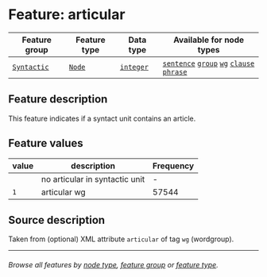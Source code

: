 # Feature: articular <a name="start"></a>

Feature group | Feature type | Data type | Available for node types
---  | --- | --- | --- 
[`Syntactic`](featuresbygroup.md#syntactic-features) | [`Node`](featuresbyfeaturetype.md#node-features) | [`integer`](featuresbydatatype.md#integer-datatype) | [`sentence`](featuresbynodetype.md#sentence-nodes) [`group`](featuresbynodetype.md#group-nodes)  [`wg`](featuresbynodetype.md#wordgroup-nodes) [`clause`](featuresbynodetype.md#clause-nodes) [`phrase`](featuresbynodetype.md#phrase-nodes)

## Feature description 

This feature indicates if a syntact unit contains an article.

## Feature values 

value | description | Frequency
---  | --- | --- 
` ` | no articular in syntactic unit | -
`1` |  articular wg | 57544

## Source description

Taken from (optional) XML attribute `articular` of tag `wg` (wordgroup).

---
###### *Browse all features by [node type](featuresbynodetype.md#readme), [feature group](featuresbygroup.md#readme) or [feature type](featuresbyfeaturetype.md#readme).*
